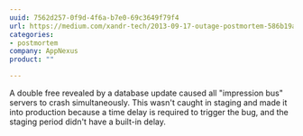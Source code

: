 ```yaml
---
uuid: 7562d257-0f9d-4f6a-b7e0-69c3649f79f4
url: https://medium.com/xandr-tech/2013-09-17-outage-postmortem-586b19ae4307
categories:
- postmortem
company: AppNexus
product: ""

---
```


A double free revealed by a database update caused all "impression bus" servers to crash simultaneously. This wasn't caught in staging and made it into production because a time delay is required to trigger the bug, and the staging period didn't have a built-in delay.
